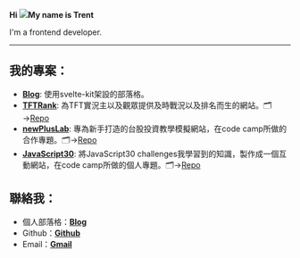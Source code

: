 **Hi ![](https://user-images.githubusercontent.com/18350557/176309783-0785949b-9127-417c-8b55-ab5a4333674e.gif)My name is Trent**

I'm a frontend developer.

-------------------------


## 我的專案：
- [**Blog**](https://www.trentbe.dev/): 使用svelte-kit架設的部落格。
- [**TFTRank**](https://tftrank.vercel.app/): 為TFT實況主以及觀眾提供及時戰況以及排名而生的網站。🗂️→[Repo](https://github.com/sisyphusla/TFTRank)
- [**newPlusLab**](https://github.com/sisyphusla/newPlusLab): 專為新手打造的台股投資教學模擬網站，在code camp所做的合作專題。🗂️→[Repo](https://github.com/sisyphusla/newPlusLab)
- [**JavaScript30**](https://sisyphusla.github.io/Javascript30/): 將JavaScript30 challenges我學習到的知識，製作成一個互動網站，在code camp所做的個人專題。🗂️→[Repo](https://github.com/sisyphusla/Javascript30)

## 聯絡我：
- 個人部落格：[**Blog**](https://www.trentbe.dev/)
- Github：[**Github**](https://github.com/sisyphusla)
- Email：[**Gmail**](aple83709@gmail.com)


